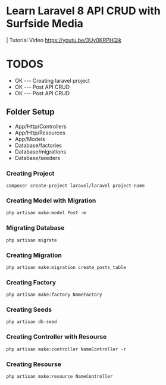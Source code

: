# Learn Laravel 8 API CRUD with Surfside Media
| Tutorial Video https://youtu.be/3Uy0KRPHQik

# TODOS

<ul>
    <li>OK --- Creating laravel project</li>
    <li>OK --- Post API CRUD</li>
    <li>OK --- Post API CRUD</li>
</ul>

## Folder Setup
<ul>
    <li>App/Http/Controllers</li>
    <li>App/Http/Resources</li>
    <li>App/Models</li>
    <li>Database/factories</li>
    <li>Database/migrations</li>
    <li>Database/seeders</li>
</ul>

### Creating Project
```
composer create-project laravel/laravel project-name
```

### Creating Model with Migration
```
php artisan make:model Post -m
```

### Migrating Database
```
php artisan migrate
```

### Creating Migration
```
php artisan make:migration create_posts_table
```

### Creating Factory
```
php artisan make:factory NameFactory
```

### Creating Seeds
```
php artisan db:seed
```

### Creating Controller with Resourse
```
php artisan make:controller NameController -r
```

### Creating Resourse
```
php artisan make:resource NameController
```